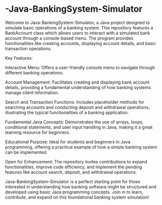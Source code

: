 # -Java-BankingSystem-Simulator

Welcome to Java-BankingSystem-Simulator, a Java project designed to simulate basic operations of a banking system. 
This repository features a BankAccount class which allows users to interact with a simulated bank account through a console-based menu. 
The program provides functionalities like creating accounts, displaying account details, and basic transaction operations.

Key Features:

Interactive Menu: Offers a user-friendly console menu to navigate through different banking operations.

Account Management: Facilitates creating and displaying bank account details, providing a fundamental understanding of how banking 
systems manage client information.

Search and Transaction Functions: Includes placeholder methods for searching accounts and conducting deposit and withdrawal operations,
illustrating the typical functionalities of a banking application.

Fundamental Java Concepts: Demonstrates the use of arrays, loops, conditional statements, and user input handling in Java, making it a 
great learning resource for beginners.

Educational Purpose: Ideal for students and beginners in Java programming, offering a practical example of how a simple banking system 
can be implemented.

Open for Enhancement: The repository invites contributions to expand functionalities, improve code efficiency, and implement the pending 
features like account search, deposit, and withdrawal operations.

Java-BankingSystem-Simulator is a perfect starting point for those interested in understanding how banking software might be structured 
and developed using basic Java programming concepts. Join in to learn, contribute, and expand on this foundational banking system simulation!

